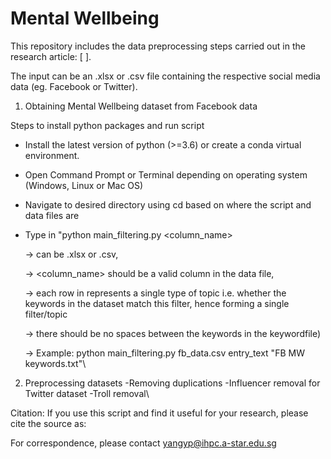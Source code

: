 # Mental Wellbeing

This repository includes the data preprocessing steps carried out in the research article: [ ].

The input can be an .xlsx or .csv file containing the respective social media data (eg. Facebook or Twitter). 

1. Obtaining Mental Wellbeing dataset from Facebook data

Steps to install python packages and run script

- Install the latest version of python (>=3.6) or create a conda virtual environment.

- Open Command Prompt or Terminal depending on operating system (Windows, Linux or Mac OS)

- Navigate to desired directory using cd based on where the script and data files are

- Type in "python main_filtering.py <datafile> <column_name> <keywordfile> 
	
	-> <datafile> can be .xlsx or .csv, 
	
	-> <column_name> should be a valid column in the data file,
	
	-> each row in <keywordfile> represents a single type of topic i.e. whether the keywords in the dataset match this filter, hence forming a single filter/topic
	
	-> there should be no spaces between the keywords in the keywordfile)

	-> Example: python main_filtering.py fb_data.csv entry_text "FB MW keywords.txt"\


2. Preprocessing datasets
-Removing duplications
-Influencer removal for Twitter dataset
-Troll removal\
	
Citation:
If you use this script and find it useful for your research, please cite the source as: 

For correspondence, please contact yangyp@ihpc.a-star.edu.sg
